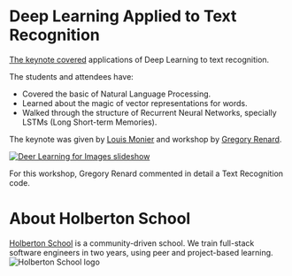 # Deep Learning Applied to Text Recognition

[The keynote covered](http://www.meetup.com/Holberton-School/events/230547621/) applications of Deep Learning to text recognition.

The students and attendees have:

* Covered the basic of Natural Language Processing.
* Learned about the magic of vector representations for words.
* Walked through the structure of Recurrent Neural Networks, specially LSTMs (Long Short-term Memories).

The keynote was given by [Louis Monier](https://twitter.com/louis_monier) and workshop by [Gregory Renard](https://twitter.com/Redo).

[![Deer Learning for Images slideshow](http://i.imgur.com/8cq2vBz.png)](http://www.slideshare.net/holbertonschool/deep-learning-class-3-take-two-lstms)

For this workshop, Gregory Renard commented in detail a Text Recognition code.

# About Holberton School
[Holberton School](https://www.holbertonschool.com/) is a community-driven school. We train full-stack software engineers in two years, using peer and project-based learning. 
![Holberton School logo](http://i.imgur.com/eJymlTG.jpg)


